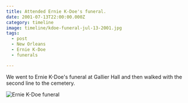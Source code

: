```yaml
---
title: Attended Ernie K-Doe's funeral.
date: 2001-07-13T22:00:00.000Z
category: timeline
image: timeline/kdoe-funeral-jul-13-2001.jpg
tags:
  - post 
  - New Orleans
  - Ernie K-Doe
  - funerals

---
```


We went to Ernie K-Doe's funeral at Gallier Hall and then walked with the second line to the cemetery. 

![Ernie K-Doe funeral](/static/img/timeline/kdoe-funeral-jul-13-2001.jpg "Ernie K-Doe funeral")